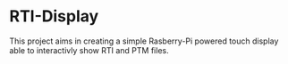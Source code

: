 # RTI-Display
This project aims in creating a simple Rasberry-Pi powered touch display able to interactivly show RTI and PTM files.
